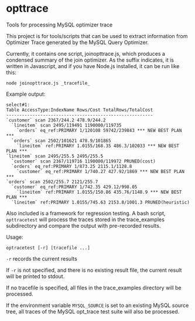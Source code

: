 # opttrace
Tools for processing MySQL optimizer trace

This project is for tools/scripts that can be used to extract information from Optimizer Trace generated by the MySQL Query Optimizer.

Currently, it contains one script, joinopttrace.js, which produces a condensed summary of the join optimizer.
As the suffix indicates, it is written in Javascript, and if you have Node.js installed, it can be run like this:

    node joinopttrace.js _tracefile_
   
Example output:

```
select#1:
Table AccessType:IndexName Rows/Cost TotalRows/TotalCost
--------------------------------------------------------
`customer` scan 2367/244.2 478.9/244.2
  `lineitem` scan 2495/119491 1190000/119735
    `orders` eq_ref:PRIMARY 1/120108 59742/239843 *** NEW BEST PLAN ***
  `orders` scan 2502/101621 478.9/101865
    `lineitem` ref:PRIMARY 1.0155/168.35 486.3/102033 *** NEW BEST PLAN ***
`lineitem` scan 2495/255.5 2495/255.5
  `customer` scan 2367/119716 1190000/119972 PRUNED(cost)
  `orders` eq_ref:PRIMARY 1/873.25 2115.1/1128.8
    `customer` eq_ref:PRIMARY 1/740.27 427.92/1869 *** NEW BEST PLAN ***
`orders` scan 2502/255.7 2121/255.7
  `customer` eq_ref:PRIMARY 1/742.35 429.12/998.05
    `lineitem` ref:PRIMARY 1.0155/150.86 435.76/1148.9 *** NEW BEST PLAN ***
  `lineitem` ref:PRIMARY 1.0155/745.63 2153.8/1001.3 PRUNED(heuristic)
```

Also included is a framework for regression testing. A bash script,
`opttracetest` will process the traces stored in the trace_examples
subdirectory and compare the output with pre-recorded results.

Usage:
```
optracetest [-r] [tracefile ...]
```

`-r` records the current results

If `-r` is not specified, and there is no existing result file, the current
result will be printed to stdout.

If no tracefile is specified, all files in the trace_examples directory will
be processed.

If the environment variable `MYSQL_SOURCE` is set to an existing MySQL
source tree, all traces of the MySQL opt_trace test suite will also be
processed.
